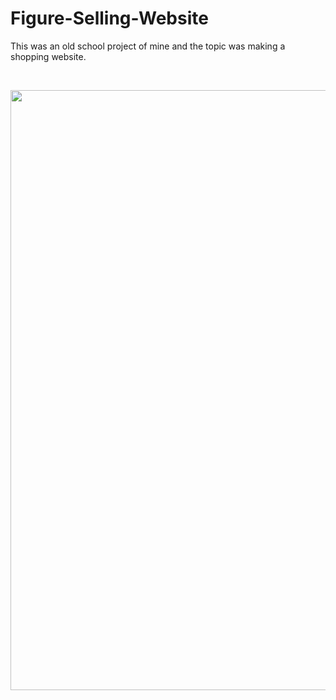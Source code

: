 # Figure-Selling-Website
This was an old school project of mine and the topic was making a shopping website.

<br>

<p float="left">

  <img src="https://user-images.githubusercontent.com/57044969/211902629-cf35c5b6-deee-4197-8d7d-7179e3a57765.png"  width="960" />
  
</p>

<br><br>

